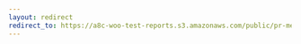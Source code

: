 ```yaml
---
layout: redirect
redirect_to: https://a8c-woo-test-reports.s3.amazonaws.com/public/pr-merge/45391/api/index.html
---
```

